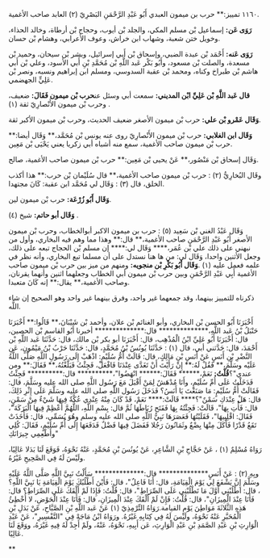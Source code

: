 ١١٦٠ تمييز:** حرب بن ميمون العبدي أَبُو عَبْدِ الرَّحْمَنِ البَصْرِيّ (٢) العابد صاحب الأغمية.

**رَوَى عَن:** إسماعيل بْن مسلم المكي، والجلد بْن أيوب، وحجاج بْن أرطاة، وخالد الحذاء، وخويل ختن شعبة، وشهاب ابن خراش، وعوف الأعرابي، وهشام بْن حسان.

**رَوَى عَنه:** أَحْمَد بْن عبدة الضبي، وإسحاق بْن أَبي إسرائيل، وبشر بْن سيحان، وحميد بْن مسعدة، والصلت بْن مسعود، وأَبُو بَكْر عَبد اللَّهِ بْن مُحَمَّدِ بْنِ أَبي الأسود، وعلي بْن أَبي هاشم بْن طبراخ وكناه، ومحمد بْن عقبة السدوسي، ومسلم ابن إبراهيم ونسبه، ونصر بْن عَلِيٍّ الجهضمي.

**قال عَبد اللَّهِ بْن عَلِيِّ ابْن المديني:** سمعت أبي وسئل عن**حرب بْن ميمون فَقَالَ:** ضعيف، وحرب بْن ميمون الأَنْصارِيّ ثقة (١) .

**وَقَال عَمْرو بْن علي:** حرب بْن ميمون الأصغر ضعيف الحديث، وحرب بْن ميمون الأكبر ثقة.

**وَقَال ابن الغلابي:** حرب بْن ميمون الأَنْصارِيّ روى عنه يونس بْن مُحَمَّد،** وَقَال أيضا:** حرب بْن ميمون صاحب الأغمية، سمع منه أشباه أبي زكريا يعني يَحْيَى بْن مَعِين.

وَقَال إسحاق بْن مَنْصُور،** عَنْ يحيى بْن مَعِين:** حرب بْن ميمون صاحب الأغمية، صالح.

وقَال البُخارِيُّ (٢) : حرب بْن ميمون صاحب الأغمية،** قال سُلَيْمان بْن حرب:** هذا أكذب الخلق، قال (٣) : وَقَال لي مُحَمَّد ابن عقبة: كَانَ مجتهدا.

**وَقَال أَبُو زُرْعَة:** حرب بْن ميمون لين.

**وَقَال أبو حاتم:** شيخ (٤) .

وَقَال عَبْدُ الغني بْن سَعِيد (٥) : حرب بن ميمون الاكبر أبوالخطاب، وحرب بْن ميمون الأصغر أَبُو عَبْدِ الرَّحْمَنِ صاحب الأغمية،** قال:** وهذا مما وهم فيه البخاري، وأول من نبهني على ذلك علي بْن عُمَر،**** وَقَال لي:**** إن مسلم بْن الحجاج تبعه على ذلك، وجعل الأثنين واحدا، وَقَال لي: من ها هنا نستدل على أن مسلما تبع البخاري، وأنه نظر في علمه فعمل عليه (١) .**وَقَال أَبُو بَكْرِ بْن منجويه:** ومنهم من ميز بين حرب بْن ميمون صاحب الأغمية أَبِي عَبْدِ الرَّحْمَنِ وبين حرب بْن ميمون أبي الخطاب وجعلهما اثنين وأنهما يقرنان، وصاحب الأغمية،** يقال:** إنه كَانَ متعبدا.

ذكرناه للتمييز بينهما، وقد جمعهما غير واحد، وفرق بينهما غير واحد وهو الصحيح إن شاء اللَّه.

أَخْبَرَنَا أَبُو الحسن بْن البخاري، وأبو الغنائم بْن علان، وأحمد بْن شَيْبَانَ،** قَالُوا:** أَخْبَرَنَا حَنْبَلُ بْنُ عَبد اللَّهِ،************** قال:************** أخبرنا أَبُو القاسم بْن الحصين، قال: أَخْبَرَنَا أَبُو عَلِيِّ ابْنُ الْمُذْهِب، قال: أَخْبَرَنَا أبو بكر بْن مالك، قال: حَدَّثَنَا عَبد اللَّهِ بْن أَحْمَدَ، قال: حَدَّثني أبي، قال (١) : حَدَّثَنَا يُونُسُ بْنُ مُحَمَّدٍ، قال: حَدَّثَنَا حَرْبُ بْنُ مَيْمُونٍ، عَنِ النَّضْرِ بْنِ أَنَسٍ عَنْ أَنَسِ بْنِ مَالِكٍ، قال: قَالَتْ أُمُّ سُلَيْمٍ: اذْهَبْ إِلَى رَسُولِ اللَّهِ صَلَّى اللَّهُ عَلَيْه وسَلَّمَ،** فَقُلْ لَهُ:** إِنْ رَأَيْتَ أَنْ تَغَدَّى عِنْدَنَا فَافْعَلْ، فَجِئْتُ فَبَلَّغْتُهُ،** فَقَالَ:** ومن عندي"؟**قُلْتُ:** نَعَمْ،****** فَقَالَ:****** انْهَضُوا"،********** قال:********** فَجِئْتُ فَدَخَلْتُ عَلَى أُمِّ سُلَيْمٍ، وأَنَا مُدْهَشٌ لِمَنْ أَقْبَلَ مَعَ رَسُول اللَّهِ صلى الله عليه وسَلَّمَ، قال: فَقَالَتْ أُمُّ سُلَيْمٍ: مَا صَنَعْتَ يَا أَنَسُ؟ فَدَخَلَ رَسُول اللَّهِ صلى الله عليه وسَلَّمَ عَلَى إِثْرِ ذَلِكَ، قال: هَلْ عِنْدَكِ سَمْنٌ"؟**** قَالَتْ:**** نَعَمْ، قَدْ كَانَ مِنْهُ عِنْدِي عُكَّةٌ فِيهَا شَيْءٌ مِنْ سَمْنٍ، قال: فَأْتِ بِهَا"، قَالَتْ: فَجِئْتُهُ بِهَا فَفَتَح رُبَاطَهَا ثُمَّ قال: بِسْمِ اللَّهِ، اللَّهُمَّ أَعْظِمْ فِيهَا الْبَرَكَةَ"، فَقَالَ: اقْلِبِيهَا"، فَقَلَبْتُهَا فَعَصَرَهَا نَبِيُّ اللَّهِ صلى الله عليه وسلم وهُوَ يُسَمِّي، قال: فَأَخَذَتْ تَقَعُ قَدْرًا فَأَكَلَ مِنْهَا بِضْعٌ وثَمَانُونَ رَجُلا فَفَضَلَ فِيهَا فَضْلٌ فَدَفَعَهَا إِلَى أُمِّ سُلَيْمٍ، فَقَالَ: كُلِي وأَطْعِمِي جِيرَانَكِ"

رَوَاهُ مُسْلِمٌ (١) ، عَنْ حَجَّاجِ بْنِ الشَّاعِرِ، عَنْ يُونُسَ بْنِ مُحَمَّدٍ، عَنْهُ نَحْوَهُ، فَوَقَعَ لَنَا بَدَلا عَالِيًا، ولَيْسَ لَهُ فِي الصَّحِيحِ غَيْرُهُ.

وبِهِ (٢) : عَنْ أَنَسٍ************** قال:************** سَأَلْتُ نَبِيَّ اللَّهِ صَلَّى اللَّهُ عَلَيْهِ وسَلَّمَ إِنَّ يَشْفَعَ لِي يَوْمَ الْقِيَامَةِ، قال: أَنَا فَاعِلٌ"، قال: فَأَيْنَ أَطْلُبُكَ يَوْمَ الْقِيَامَةِ يَا نَبِيَّ اللَّهِ؟ ، قال: اطْلُبْنِي أَوَّلَ مَا تَطْلُبْنِي عَلَى الصِّرَاطِ"، قال: قُلْتُ: فَإِذَا لَمْ أَلْقَكَ عَلَى الصِّرَاطِ؟ قال: فَأَنَا عِنْدَ الْمِيزَانِ"، قال: قُلْتُ: فَإِنْ لَمْ أَلْقَكَ عِنْدَ الْمِيزَانِ، قال: فَأَنَا عِنْدَ الْحَوْضِ، لا أُخْطِئُ هَذِهِ الثَّلاثَةَ مَوَاطِنَ يَوْمِ القيامة.رَوَاهُ التِّرْمِذِيّ (١) عَنْ عَبد اللَّهِ بْنِ الصَّبَّاحِ، عَنْ بَدَلِ بْنِ الْمُحَبَّرِ عَنْهُ نَحْوَهُ، ولَيْسَ لَهُ فِي كِتَابِهِ غَيْرُهُ. ورَوَاهُ ابْنُ مَاجَهْ فِي "التَّفْسِيرِ"، عَنْ عَبْدِ الْوَارِثِ بْنِ عَبْدِ الصَّمَدِ بْنِ عَبْدِ الْوَارِثِ، عَن أَبِيهِ، نَحْوَهُ، عَنْهُ، ولَمْ أَجِدْ لَهُ فِيهِ غَيْرَهُ، ووَقَعَ لَنَا عَالِيًا.

**